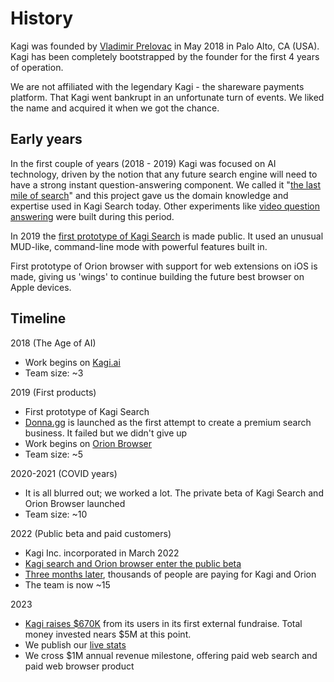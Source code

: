 # History

Kagi was founded by [Vladimir Prelovac](./index.md) in May 2018 in Palo Alto, CA (USA). Kagi has been completely bootstrapped by the founder for the first 4 years of operation.

We are not affiliated with the legendary Kagi - the shareware payments platform. That Kagi went bankrupt in an unfortunate turn of events. We liked the name and acquired it when we got the chance.
  
## Early years

In the first couple of years (2018 - 2019) Kagi was focused on AI technology, driven by the notion that any future search engine will need to have a strong instant question-answering component. We called it "[the last mile of search](https://kagi.ai/last-mile-for-web-search.html)" and this project gave us
the domain knowledge and expertise used in Kagi Search today. Other experiments like [video question answering](https://vimeo.com/754908681) were built during this period.

In 2019 the [first prototype of Kagi Search](https://vimeo.com/754899234) is made public. It used an unusual MUD-like, command-line mode with powerful features built in.  

First prototype of Orion browser with support for web extensions on iOS is made, giving us 'wings' to continue building the future best browser on Apple devices.

## Timeline

2018 (The Age of AI)

- Work begins on [Kagi.ai](https://kagi.ai)
- Team size: ~3

2019 (First products)

- First prototype of Kagi Search
- [Donna.gg](https://donna.gg) is launched as the first attempt to create a premium search business. It failed but we didn't give up
- Work begins on [Orion Browser](https://browser.kagi.com)
- Team size: ~5
  
2020-2021 (COVID years)  

- It is all blurred out; we worked a lot. The private beta of Kagi Search and Orion Browser launched
- Team size: ~10

2022 (Public beta and paid customers)

- Kagi Inc. incorporated in March 2022
- [Kagi search and Orion browser enter the public beta](https://blog.kagi.com/kagi-orion-public-beta)
- [Three months later](https://blog.kagi.com/status-update-first-three-months), thousands of people are paying for Kagi and Orion
- The team is now ~15

2023

- [Kagi raises $670K](https://blog.kagi.com/safe-round) from its users in its first external fundraise. Total money invested nears $5M at this point.
- We publish our [live stats](https://kagi.com/stats)
- We cross $1M annual revenue milestone, offering paid web search and paid web browser product
